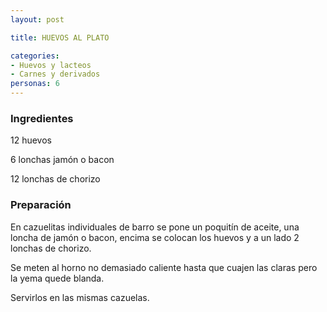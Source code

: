 ```yaml
---
layout: post

title: HUEVOS AL PLATO

categories:
- Huevos y lacteos
- Carnes y derivados
personas: 6 
---
```


<h3>Ingredientes</h3>
12 huevos

6 lonchas jamón o bacon

12 lonchas de chorizo

<h3>Preparación</h3>
En cazuelitas individuales de barro se pone un poquitín de aceite, una loncha de jamón o bacon, encima se colocan los huevos y a un lado 2 lonchas de chorizo.

Se meten al horno no demasiado caliente hasta que cuajen las claras pero la yema quede blanda.

Servirlos en las mismas cazuelas.